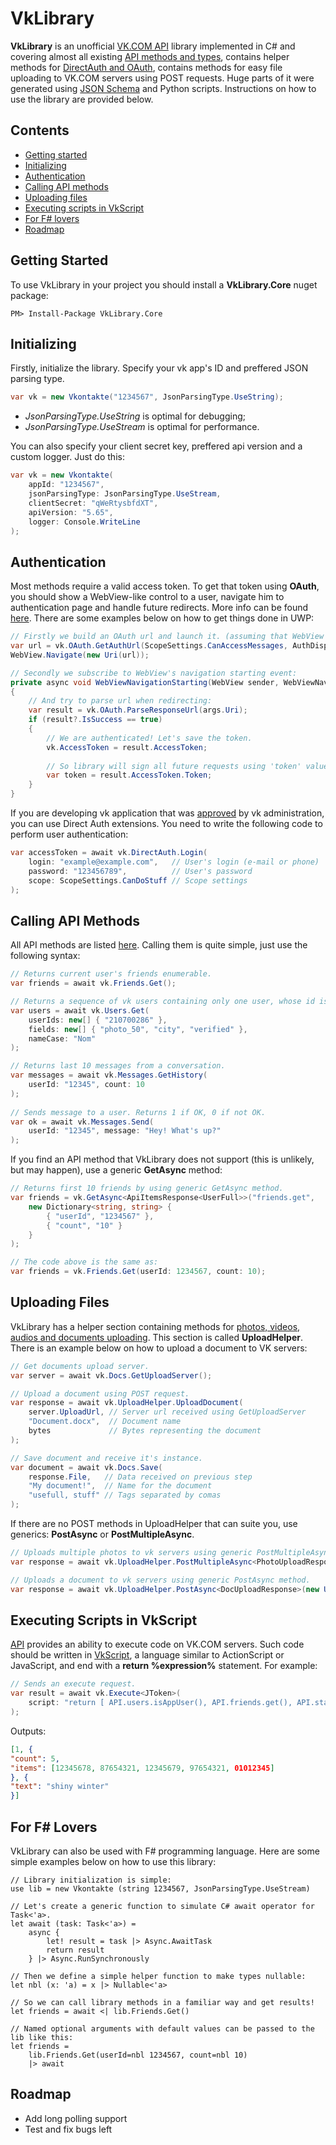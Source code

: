 # VkLibrary
<b>VkLibrary</b> is an unofficial <a href="https://vk.com/dev">VK.COM API</a> library implemented in C# and covering almost all existing <a href="https://vk.com/dev/methods">API methods and types</a>, contains helper methods for <a href="https://vk.com/dev/access_token">DirectAuth and OAuth</a>, contains methods for easy file uploading to VK.COM servers using POST requests. Huge parts of it were generated using <a href="https://github.com/VKCOM/vk-api-schema">JSON Schema</a> and Python scripts. Instructions on how to use the library are provided below.

## Contents
- <a href="#getting-started">Getting started</a>
- <a href="#initializing">Initializing</a>
- <a href="#authentication">Authentication</a>
- <a href="#calling-api-methods">Calling API methods</a>
- <a href="#uploading-files">Uploading files</a>
- <a href="#executing-scripts-in-vkscript">Executing scripts in VkScript</a>
- <a href="#for-f-lovers">For F# lovers</a>
- <a href="#roadmap">Roadmap</a>

## Getting Started
To use VkLibrary in your project you should install a <b>VkLibrary.Core</b> nuget package:
```
PM> Install-Package VkLibrary.Core
```

## Initializing
Firstly, initialize the library. Specify your vk app's ID and preffered JSON parsing type.
```c#
var vk = new Vkontakte("1234567", JsonParsingType.UseString);
```
- <i>JsonParsingType.UseString</i> is optimal for debugging; 
- <i>JsonParsingType.UseStream</i> is optimal for performance.

You can also specify your client secret key, preffered api version and a custom logger. Just do this:
```c#
var vk = new Vkontakte(
    appId: "1234567", 
    jsonParsingType: JsonParsingType.UseStream,
    clientSecret: "qWeRtysbfdXT",
    apiVersion: "5.65",
    logger: Console.WriteLine
);
```

## Authentication
Most methods require a valid access token. To get that token using <b>OAuth</b>, you should show a WebView-like control to a user, navigate him to authentication page and handle future redirects. More info can be found <a href="http://vk.com/dev/auth_mobile">here</a>. There are some examples below on how to get things done in UWP:
```c#
// Firstly we build an OAuth url and launch it. (assuming that WebView is a declared Web View control)
var url = vk.OAuth.GetAuthUrl(ScopeSettings.CanAccessMessages, AuthDisplayType.Mobile);
WebView.Navigate(new Uri(url));

// Secondly we subscribe to WebView's navigation starting event:
private async void WebViewNavigationStarting(WebView sender, WebViewNavigationStartingEventArgs args)
{
    // And try to parse url when redirecting:
    var result = vk.OAuth.ParseResponseUrl(args.Uri);
    if (result?.IsSuccess == true)
    {
        // We are authenticated! Let's save the token.
        vk.AccessToken = result.AccessToken;
        
        // So library will sign all future requests using 'token' value.
        var token = result.AccessToken.Token;
    }
}
```
If you are developing vk application that was <a href="https://vk.com/dev/auth_direct">approved</a> by vk administration, you can use Direct Auth extensions. You need to write the following code to perform user authentication:
```c#
var accessToken = await vk.DirectAuth.Login(
    login: "example@example.com",   // User's login (e-mail or phone)
    password: "123456789",          // User's password
    scope: ScopeSettings.CanDoStuff // Scope settings
);
```

## Calling API Methods
All API methods are listed <a href="https://vk.com/dev/methods">here</a>. Calling them is quite simple, just use the following syntax:
```c#
// Returns current user's friends enumerable.
var friends = await vk.Friends.Get();

// Returns a sequence of vk users containing only one user, whose id is '210700286'.
var users = await vk.Users.Get(
    userIds: new[] { "210700286" },    
    fields: new[] { "photo_50", "city", "verified" },
    nameCase: "Nom"
);

// Returns last 10 messages from a conversation.
var messages = await vk.Messages.GetHistory(
    userId: "12345", count: 10
);
  
// Sends message to a user. Returns 1 if OK, 0 if not OK.
var ok = await vk.Messages.Send(
    userId: "12345", message: "Hey! What's up?"
);
```
If you find an API method that VkLibrary does not support (this is unlikely, but may happen), use a generic <b>GetAsync</b> method:
```c#
// Returns first 10 friends by using generic GetAsync method.
var friends = vk.GetAsync<ApiItemsResponse<UserFull>>("friends.get", 
    new Dictionary<string, string> {
        { "userId", "1234567" },
        { "count", "10" }
    }
);

// The code above is the same as:
var friends = vk.Friends.Get(userId: 1234567, count: 10);
```

## Uploading Files
VkLibrary has a helper section containing methods for <a href="https://vk.com/dev/upload_files">photos, videos, audios and documents uploading</a>. This section is called <b>UploadHelper</b>. There is an example below on how to upload a document to VK servers:
```c#
// Get documents upload server.
var server = await vk.Docs.GetUploadServer();

// Upload a document using POST request.
var response = await vk.UploadHelper.UploadDocument(
    server.UploadUrl, // Server url received using GetUploadServer
    "Document.docx",  // Document name 
    bytes             // Bytes representing the document
);

// Save document and receive it's instance.
var document = await vk.Docs.Save(
    response.File,   // Data received on previous step
    "My document!",  // Name for the document
    "usefull, stuff" // Tags separated by comas
);
```
If there are no POST methods in UploadHelper that can suite you, use generics: <b>PostAsync</b> or <b>PostMultipleAsync</b>.
```c#
// Uploads multiple photos to vk servers using generic PostMultipleAsync method.
var response = await vk.UploadHelper.PostMultipleAsync<PhotoUploadResponse>(new Uri(url), files);  

// Uploads a document to vk servers using generic PostAsync method.
var response = await vk.UploadHelper.PostAsync<DocUploadResponse>(new Uri(url), bytes, "file", fileName);
```

## Executing Scripts in VkScript
<a href="https://vk.com/dev/execute">API</a> provides an ability to execute code on VK.COM servers. Such code should be written in <a href="https://vk.com/dev/execute">VkScript</a>, a language similar to ActionScript or JavaScript, and end with a <b>return %expression%</b> statement. For example:
```c#
// Sends an execute request.
var result = await vk.Execute<JToken>(
    script: "return [ API.users.isAppUser(), API.friends.get(), API.status.get() ];"
);
```
Outputs:
```JSON
[1, { 
"count": 5,
"items": [12345678, 87654321, 12345679, 97654321, 01012345]
}, {
"text": "shiny winter"
}]
```

## For F# Lovers
VkLibrary can also be used with F# programming language. Here are some simple examples below on how to use this library:
```f#
// Library initialization is simple:
use lib = new Vkontakte (string 1234567, JsonParsingType.UseStream)

// Let's create a generic function to simulate C# await operator for Task<'a>.
let await (task: Task<'a>) = 
    async {
        let! result = task |> Async.AwaitTask 
        return result 
    } |> Async.RunSynchronously
 
// Then we define a simple helper function to make types nullable:
let nbl (x: 'a) = x |> Nullable<'a> 
 
// So we can call library methods in a familiar way and get results!
let friends = await <| lib.Friends.Get()

// Named optional arguments with default values can be passed to the lib like this:
let friends = 
    lib.Friends.Get(userId=nbl 1234567, count=nbl 10)
    |> await
```

## Roadmap
- Add long polling support
- Test and fix bugs left

